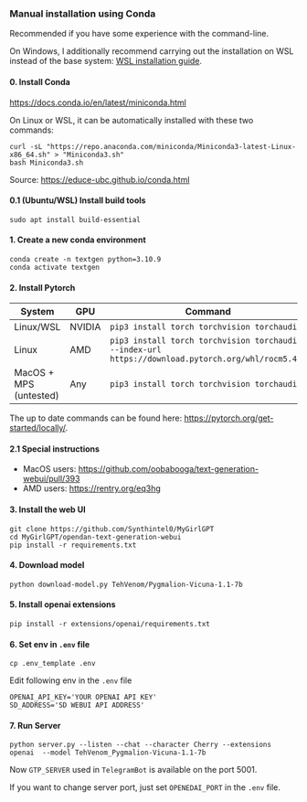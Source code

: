 ### Manual installation using Conda

Recommended if you have some experience with the command-line.

On Windows, I additionally recommend carrying out the installation on WSL instead of the base system: [WSL installation guide](https://github.com/oobabooga/text-generation-webui/blob/main/docs/WSL-installation-guide.md).

#### 0. Install Conda

https://docs.conda.io/en/latest/miniconda.html

On Linux or WSL, it can be automatically installed with these two commands:

```
curl -sL "https://repo.anaconda.com/miniconda/Miniconda3-latest-Linux-x86_64.sh" > "Miniconda3.sh"
bash Miniconda3.sh
```
Source: https://educe-ubc.github.io/conda.html

#### 0.1 (Ubuntu/WSL) Install build tools

```
sudo apt install build-essential
```


#### 1. Create a new conda environment

```
conda create -n textgen python=3.10.9
conda activate textgen
```

#### 2. Install Pytorch

| System | GPU | Command |
|--------|---------|---------|
| Linux/WSL | NVIDIA | `pip3 install torch torchvision torchaudio` |
| Linux | AMD | `pip3 install torch torchvision torchaudio --index-url https://download.pytorch.org/whl/rocm5.4.2` |
| MacOS + MPS (untested) | Any | `pip3 install torch torchvision torchaudio` |

The up to date commands can be found here: https://pytorch.org/get-started/locally/. 

#### 2.1 Special instructions

* MacOS users: https://github.com/oobabooga/text-generation-webui/pull/393
* AMD users: https://rentry.org/eq3hg

#### 3. Install the web UI

```
git clone https://github.com/Synthintel0/MyGirlGPT
cd MyGirlGPT/opendan-text-generation-webui
pip install -r requirements.txt
```
#### 4. Download model
```
python download-model.py TehVenom/Pygmalion-Vicuna-1.1-7b
```

#### 5. Install openai extensions
```
pip install -r extensions/openai/requirements.txt
```
#### 6. Set env in `.env` file
```
cp .env_template .env
```
Edit following env in the `.env` file
```
OPENAI_API_KEY='YOUR OPENAI API KEY'
SD_ADDRESS='SD WEBUI API ADDRESS'
```
#### 7. Run Server
```
python server.py --listen --chat --character Cherry --extensions openai  --model TehVenom_Pygmalion-Vicuna-1.1-7b 
```
Now `GTP_SERVER` used in `TelegramBot` is available on the port 5001.

If you want to change server port, just set `OPENEDAI_PORT` in the `.env` file.